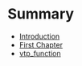 # Summary

* [Introduction](README.md)
* [First Chapter](chapter1.md)
* [vtp\_function](vtpfunction.md)

